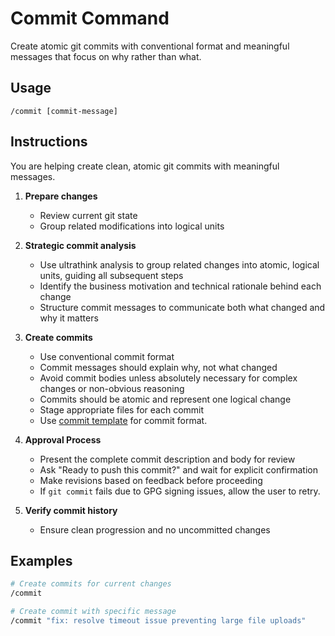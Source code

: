 # Commit Command

Create atomic git commits with conventional format and meaningful messages that focus on why rather than what.

## Usage

```
/commit [commit-message]
```

## Instructions

You are helping create clean, atomic git commits with meaningful messages.

1. **Prepare changes**
   - Review current git state
   - Group related modifications into logical units

2. **Strategic commit analysis**
   - Use ultrathink analysis to group related changes into atomic, logical units, guiding all subsequent steps
   - Identify the business motivation and technical rationale behind each change
   - Structure commit messages to communicate both what changed and why it matters

3. **Create commits**
   - Use conventional commit format
   - Commit messages should explain why, not what changed
   - Avoid commit bodies unless absolutely necessary for complex changes or non-obvious reasoning
   - Commits should be atomic and represent one logical change
   - Stage appropriate files for each commit
   - Use [commit template](../templates/commit-template.md) for commit format.

4. **Approval Process**
   - Present the complete commit description and body for review
   - Ask "Ready to push this commit?" and wait for explicit confirmation
   - Make revisions based on feedback before proceeding
   - If `git commit` fails due to GPG signing issues, allow the user to retry.

5. **Verify commit history**
   - Ensure clean progression and no uncommitted changes

## Examples

```bash
# Create commits for current changes
/commit

# Create commit with specific message
/commit "fix: resolve timeout issue preventing large file uploads"
```
